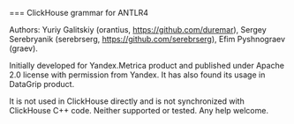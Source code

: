 === ClickHouse grammar for ANTLR4

Authors: Yuriy Galitskiy (orantius, https://github.com/duremar), Sergey Serebryanik (serebrserg, https://github.com/serebrserg), Efim Pyshnograev (graev).

Initially developed for Yandex.Metrica product and published under Apache 2.0 license with permission from Yandex. It has also found its usage in DataGrip product.

It is not used in ClickHouse directly and is not synchronized with ClickHouse C++ code. Neither supported or tested. Any help welcome.
